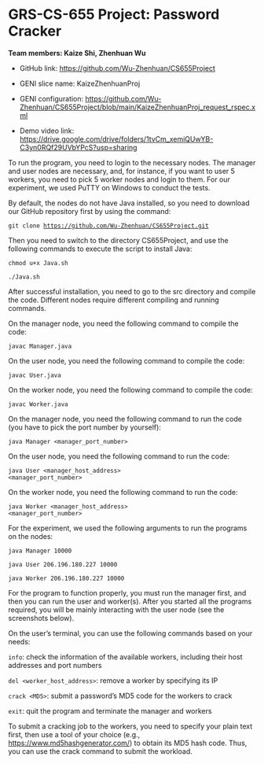 # GRS-CS-655 Project: Password Cracker
<strong>Team members: Kaize Shi, Zhenhuan Wu</strong>

* GitHub link: https://github.com/Wu-Zhenhuan/CS655Project

* GENI slice name: KaizeZhenhuanProj

* GENI configuration: https://github.com/Wu-Zhenhuan/CS655Project/blob/main/KaizeZhenhuanProj_request_rspec.xml

* Demo video link: https://drive.google.com/drive/folders/1tvCm_xemiQUwYB-C3yn0RQf29UVbYPcS?usp=sharing

To run the program, you need to login to the necessary nodes. The manager and user nodes are necessary, and, for instance, if you want to user 5 workers, you need to pick 5 worker nodes and login to them. For our experiment, we used PuTTY on Windows to conduct the tests.

By default, the nodes do not have Java installed, so you need to download our GitHub repository first by using the command:

<code>git clone https://github.com/Wu-Zhenhuan/CS655Project.git</code>

Then you need to switch to the directory CS655Project, and use the following commands to execute the script to install Java:

<code>chmod u+x Java.sh</code>

<code>./Java.sh</code>

After successful installation, you need to go to the src directory and compile the code. Different nodes require different compiling and running commands.

On the manager node, you need the following command to compile the code:

<code>javac Manager.java</code>

On the user node, you need the following command to compile the code:

<code>javac User.java</code>

On the worker node, you need the following command to compile the code:

<code>javac Worker.java</code>

On the manager node, you need the following command to run the code (you have to pick the port number by yourself):

<code>java Manager <manager_port_number></code>

On the user node, you need the following command to run the code:

<code>java User <manager_host_address> <manager_port_number></code>

On the worker node, you need the following command to run the code:

<code>java Worker <manager_host_address> <manager_port_number></code>

For the experiment, we used the following arguments to run the programs on the nodes:

<code>java Manager 10000</code>

<code>java User 206.196.180.227 10000</code>

<code>java Worker 206.196.180.227 10000</code>

For the program to function properly, you must run the manager first, and then you can run the user and worker(s). After you started all the programs required, you will be mainly interacting with the user node (see the screenshots below).

On the user’s terminal, you can use the following commands based on your needs:

<code>info</code>: check the information of the available workers, including their host addresses and port numbers

<code>del <worker_host_address></code>: remove a worker by specifying its IP

<code>crack \<MD5\></code>: submit a password’s MD5 code for the workers to crack

<code>exit</code>: quit the program and terminate the manager and workers

To submit a cracking job to the workers, you need to specify your plain text first, then use a tool of your choice (e.g., https://www.md5hashgenerator.com/) to obtain its MD5 hash code. Thus, you can use the crack command to submit the workload.
